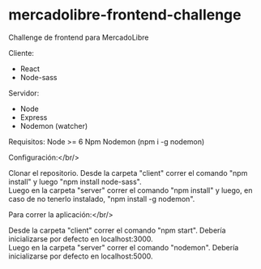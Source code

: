 # mercadolibre-frontend-challenge
Challenge de frontend para MercadoLibre

Cliente:

- React
- Node-sass

Servidor:

- Node
- Express
- Nodemon (watcher)

Requisitos:
Node >= 6
Npm
Nodemon (npm i -g nodemon)

Configuración:</br/>

Clonar el repositorio.
Desde la carpeta "client" correr el comando "npm install" y luego "npm install node-sass".<br/>
Luego en la carpeta "server" correr el comando "npm install" y luego, en caso de no tenerlo instalado, "npm install -g nodemon".

Para correr la aplicación:</br/>

Desde la carpeta "client" correr el comando "npm start". Debería inicializarse por defecto en localhost:3000.<br/>
Luego en la carpeta "server" correr el comando "nodemon". Debería inicializarse por defecto en localhost:5000.
